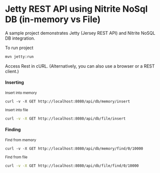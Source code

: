 # Jetty REST API using Nitrite NoSql DB (in-memory vs File)

A sample project demonstrates Jetty (Jersey REST API) and Nitrite NoSQL DB integration.

To run project

```bash
mvn jetty:run
```

Access Rest in cURL. (Alternatively, you can also use a browser or a REST client.)

#### Inserting

<small> Insert into memory</small>

```
curl -v -X GET http://localhost:8080/api/db/memory/insert
```

<small> Insert into file</small>

```bash
curl -v -X GET http://localhost:8080/api/db/file/insert
```


#### Finding

<small> Find from memory</small>

```
curl -v -X GET http://localhost:8080/api/db/memory/find/0/10000
```

<small> Find from file</small>

```bash
curl -v -X GET http://localhost:8080/api/db/file/find/0/10000
```
